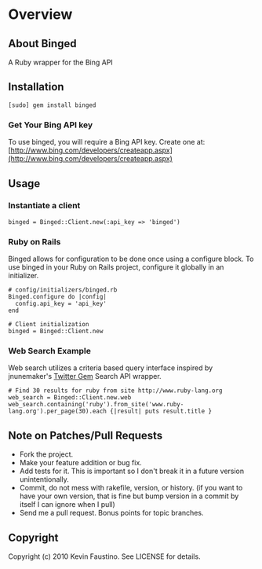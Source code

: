 # Overview

## About Binged

A Ruby wrapper for the Bing API

## Installation

    [sudo] gem install binged

### Get Your Bing API key

To use binged, you will require a Bing API key. Create one at: [http://www.bing.com/developers/createapp.aspx](http://www.bing.com/developers/createapp.aspx)

## Usage

### Instantiate a client
    binged = Binged::Client.new(:api_key => 'binged')
  
### Ruby on Rails
  
Binged allows for configuration to be done once using a configure block. To use binged in your Ruby on Rails project, configure it globally in an initializer.
    
    # config/initializers/binged.rb
    Binged.configure do |config|
      config.api_key = 'api_key'
    end
      
    # Client initialization
    binged = Binged::Client.new            

### Web Search Example

Web search utilizes a criteria based query interface inspired by jnunemaker's [Twitter Gem](http://github.com/jnunemaker/twitter) Search API wrapper.

    # Find 30 results for ruby from site http://www.ruby-lang.org
    web_search = Binged::Client.new.web
    web_search.containing('ruby').from_site('www.ruby-lang.org').per_page(30).each {|result| puts result.title }
    
## Note on Patches/Pull Requests
 
* Fork the project.
* Make your feature addition or bug fix.
* Add tests for it. This is important so I don't break it in a
  future version unintentionally.
* Commit, do not mess with rakefile, version, or history.
  (if you want to have your own version, that is fine but bump version in a commit by itself I can ignore when I pull)
* Send me a pull request. Bonus points for topic branches.

## Copyright

Copyright (c) 2010 Kevin Faustino. See LICENSE for details.
